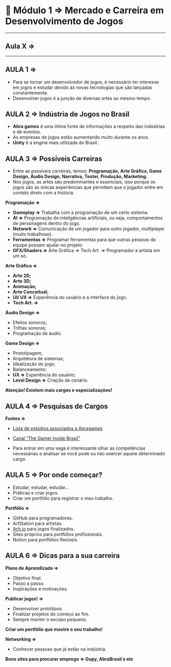 # 📝 Módulo 1 ⇒ Mercado e Carreira em Desenvolvimento de Jogos

---

## Aula X ⇒

---

## **AULA 1** ⇒

- Para se tornar um desenvolvedor de jogos, é necessário ter interesse em jogos e estudar devido às novas tecnologias que são lançadas constantemente.
- Desenvolver jogos é a junção de diversas artes ao mesmo tempo.

## **AULA 2 ⇒ Indústria de Jogos no Brasil**

- **Abra games** é uma ótima fonte de informações a respeito das indústrias e de eventos.
- As empresas de jogos estão aumentando muito durante os anos.
- **Unity** é a engine mais utilizada do Brasil.

## **AULA 3 ⇒ Possíveis Carreiras**

- Entre as possíveis carreiras, temos: **Programação, Arte Gráfica, Game Design, Áudio Design, Narrativa, Tester, Produção, Marketing.**
- Nos jogos, as artes são predominantes e essenciais, isso porque os jogos são as únicas experiências que permitem que o jogador entre em contato direto com a história.

**Programação ⇒**

- **Gameplay ⇒** Trabalha com a programação de um certo sistema.
- **AI ⇒** Programação de inteligências artificiais, ou seja, comportamentos de personagens dentro do jogo.
- **Network ⇒** Comunicação de um jogador para outro jogador, multiplayer (muito trabalhoso).
- **Ferramentas ⇒** Programar ferramentas para que outras pessoas da equipe possam ajudar no projeto.
- **GFX/Shaders ⇒** Arte Gráfica ⇒ Tech Art. ⇒ Programador e artista em um só.

**Arte Gráfica ⇒**

- **Arte 2D;**
- **Arte 3D;**
- **Animação;**
- **Arte Conceitual;**
- **UI/ UX ⇒** Experiência do usuário e a interface do jogo.
- **Tech Art. ⇒**

**Áudio Design ⇒**

- Efeitos sonoros;
- Trilhas sonoras;
- Programação de áudio.

**Game Design ⇒**

- Prototipagem;
- Arquitetura de sistemas;
- Idealização do jogo;
- Balanceamento;
- **UX ⇒** Experiência do usuário;
- **Level Design ⇒** Criação de cenário.

**Atenção! Existem mais cargos e especializações!**

## **AULA 4 ⇒ Pesquisas de Cargos**

**Fontes ⇒**

- [Lista de estúdios associados a Abragames](URL)
- [Canal “The Gamer inside Brasil”](URL)

- Para entrar em uma vaga é interessante olhar as competências necessárias e analisar se você pode ou não exercer aquele determinado cargo.

## **AULA 5 ⇒ Por onde começar?**

- Estudar, estudar, estudar...
- Práticas e criar jogos.
- Criar um portfólio para registrar o meu trabalho.

**Portfólio ⇒**

- GitHub para programadores.
- ArtStation para artistas.
- [Itch.io](http://Itch.io) para jogos finalizados.
- Sites próprios para portfólios profissionais.
- Notion para portfólios flexíveis.

## **AULA 6 ⇒ Dicas para a sua carreira**

**Plano de Aprendizado ⇒**

- Objetivo final.
- Passo a passo.
- Inspirações e motivações.

**Publicar jogos! ⇒**

- Desenvolver protótipos.
- Finalizar projetos do começo ao fim.
- Sempre manter o escopo pequeno.

**Criar um portfólio que mostre o seu trabalho!**

**Networking ⇒**

- Conhecer pessoas que já estão na indústria.

**Bons sites para procurar emprego ⇒ Gupy, AbraBrasil e etc**
